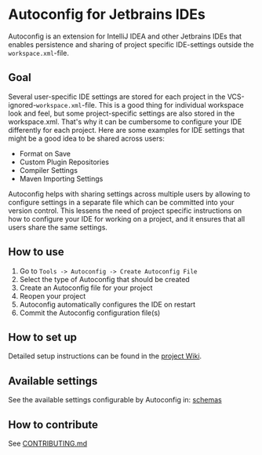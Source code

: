 # Autoconfig for Jetbrains IDEs

Autoconfig is an extension for IntelliJ IDEA and other Jetbrains IDEs that enables persistence and sharing of project specific IDE-settings outside the `workspace.xml`-file.

## Goal

Several user-specific IDE settings are stored for each project in the VCS-ignored-`workspace.xml`-file. This is a good thing for individual workspace look and feel, but some project-specific settings are also stored in the workspace.xml. That's why it can be cumbersome to configure your IDE differently for each project. Here are some examples for IDE settings that might be a good idea to be shared across users:

- Format on Save
- Custom Plugin Repositories
- Compiler Settings
- Maven Importing Settings

Autoconfig helps with sharing settings across multiple users by allowing to configure settings in a separate file which can be committed into your version control. This lessens the need of project specific instructions on how to configure your IDE for working on a project, and it ensures that all users share the same settings.

## How to use

1. Go to `Tools -> Autoconfig -> Create Autoconfig File`
2. Select the type of Autoconfig that should be created
3. Create an Autoconfig file for your project
4. Reopen your project
5. Autoconfig automatically configures the IDE on restart
6. Commit the Autoconfig configuration file(s)

## How to set up
Detailed setup instructions can be found in the [project Wiki](https://github.com/GEBIT/autoconfig-intellij-plugin/wiki).

## Available settings

See the available settings configurable by Autoconfig in: [schemas](src/main/resources/schema)

## How to contribute

See [CONTRIBUTING.md](CONTRIBUTING.md)
